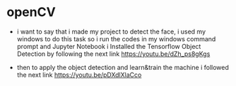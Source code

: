 # openCV
* i want to say that i made my project to detect the face, 
i used my windows to do this task so i run the codes in my windows command prompt and Jupyter Notebook i Installed the Tensorflow Object Detection by following the next link https://youtu.be/dZh_ps8gKgs

* then to apply the object detection and learn&train the machine i followed the next link https://youtu.be/pDXdlXlaCco
